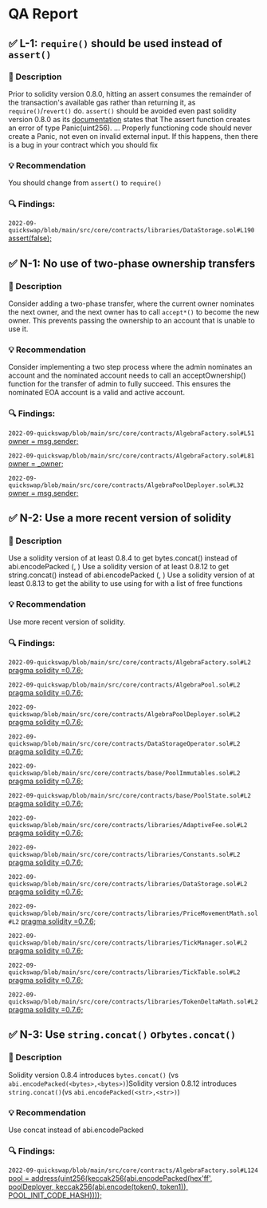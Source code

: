 # QA Report

## ✅ L-1: `require()` should be used instead of `assert()`

### 📝 Description
Prior to solidity version 0.8.0, hitting an assert consumes the remainder of the transaction's available gas rather than returning it, as `require()`/`revert()` do. `assert()` should be avoided even past solidity version 0.8.0 as its [documentation](https://docs.soliditylang.org/en/v0.8.14/control-structures.html#panic-via-assert-and-error-via-require) states that The assert function creates an error of type Panic(uint256). ... Properly functioning code should never create a Panic, not even on invalid external input. If this happens, then there is a bug in your contract which you should fix

### 💡 Recommendation
You should change from `assert()` to `require()`

### 🔍 Findings:
```2022-09-quickswap/blob/main/src/core/contracts/libraries/DataStorage.sol#L190``` [assert(false);](https://github.com/code-423n4/2022-09-quickswap/blob/main/src/core/contracts/libraries/DataStorage.sol#L190 )


## ✅ N-1: No use of two-phase ownership transfers

### 📝 Description
Consider adding a two-phase transfer, where the current owner nominates the next owner, and the next owner has to call `accept*()` to become the new owner. This prevents passing the ownership to an account that is unable to use it.

### 💡 Recommendation
Consider implementing a two step process where the admin nominates an account and the nominated account needs to call an acceptOwnership() function for the transfer of admin to fully succeed. This ensures the nominated EOA account is a valid and active account.

### 🔍 Findings:
```2022-09-quickswap/blob/main/src/core/contracts/AlgebraFactory.sol#L51``` [owner = msg.sender;](https://github.com/code-423n4/2022-09-quickswap/blob/main/src/core/contracts/AlgebraFactory.sol#L51 )

```2022-09-quickswap/blob/main/src/core/contracts/AlgebraFactory.sol#L81``` [owner = _owner;](https://github.com/code-423n4/2022-09-quickswap/blob/main/src/core/contracts/AlgebraFactory.sol#L81 )

```2022-09-quickswap/blob/main/src/core/contracts/AlgebraPoolDeployer.sol#L32``` [owner = msg.sender;](https://github.com/code-423n4/2022-09-quickswap/blob/main/src/core/contracts/AlgebraPoolDeployer.sol#L32 )


## ✅ N-2: Use a more recent version of solidity

### 📝 Description
Use a solidity version of at least 0.8.4 to get bytes.concat() instead of abi.encodePacked (<bytes>, <bytes>)
Use a solidity version of at least 0.8.12 to get string.concat() instead of abi.encodePacked (<str>, <str>)
Use a solidity version of at least 0.8.13 to get the ability to use using for with a list of free functions

### 💡 Recommendation
Use more recent version of solidity.

### 🔍 Findings:
```2022-09-quickswap/blob/main/src/core/contracts/AlgebraFactory.sol#L2``` [pragma solidity =0.7.6;](https://github.com/code-423n4/2022-09-quickswap/blob/main/src/core/contracts/AlgebraFactory.sol#L2 )

```2022-09-quickswap/blob/main/src/core/contracts/AlgebraPool.sol#L2``` [pragma solidity =0.7.6;](https://github.com/code-423n4/2022-09-quickswap/blob/main/src/core/contracts/AlgebraPool.sol#L2 )

```2022-09-quickswap/blob/main/src/core/contracts/AlgebraPoolDeployer.sol#L2``` [pragma solidity =0.7.6;](https://github.com/code-423n4/2022-09-quickswap/blob/main/src/core/contracts/AlgebraPoolDeployer.sol#L2 )

```2022-09-quickswap/blob/main/src/core/contracts/DataStorageOperator.sol#L2``` [pragma solidity =0.7.6;](https://github.com/code-423n4/2022-09-quickswap/blob/main/src/core/contracts/DataStorageOperator.sol#L2 )

```2022-09-quickswap/blob/main/src/core/contracts/base/PoolImmutables.sol#L2``` [pragma solidity =0.7.6;](https://github.com/code-423n4/2022-09-quickswap/blob/main/src/core/contracts/base/PoolImmutables.sol#L2 )

```2022-09-quickswap/blob/main/src/core/contracts/base/PoolState.sol#L2``` [pragma solidity =0.7.6;](https://github.com/code-423n4/2022-09-quickswap/blob/main/src/core/contracts/base/PoolState.sol#L2 )

```2022-09-quickswap/blob/main/src/core/contracts/libraries/AdaptiveFee.sol#L2``` [pragma solidity =0.7.6;](https://github.com/code-423n4/2022-09-quickswap/blob/main/src/core/contracts/libraries/AdaptiveFee.sol#L2 )

```2022-09-quickswap/blob/main/src/core/contracts/libraries/Constants.sol#L2``` [pragma solidity =0.7.6;](https://github.com/code-423n4/2022-09-quickswap/blob/main/src/core/contracts/libraries/Constants.sol#L2 )

```2022-09-quickswap/blob/main/src/core/contracts/libraries/DataStorage.sol#L2``` [pragma solidity =0.7.6;](https://github.com/code-423n4/2022-09-quickswap/blob/main/src/core/contracts/libraries/DataStorage.sol#L2 )

```2022-09-quickswap/blob/main/src/core/contracts/libraries/PriceMovementMath.sol#L2``` [pragma solidity =0.7.6;](https://github.com/code-423n4/2022-09-quickswap/blob/main/src/core/contracts/libraries/PriceMovementMath.sol#L2 )

```2022-09-quickswap/blob/main/src/core/contracts/libraries/TickManager.sol#L2``` [pragma solidity =0.7.6;](https://github.com/code-423n4/2022-09-quickswap/blob/main/src/core/contracts/libraries/TickManager.sol#L2 )

```2022-09-quickswap/blob/main/src/core/contracts/libraries/TickTable.sol#L2``` [pragma solidity =0.7.6;](https://github.com/code-423n4/2022-09-quickswap/blob/main/src/core/contracts/libraries/TickTable.sol#L2 )

```2022-09-quickswap/blob/main/src/core/contracts/libraries/TokenDeltaMath.sol#L2``` [pragma solidity =0.7.6;](https://github.com/code-423n4/2022-09-quickswap/blob/main/src/core/contracts/libraries/TokenDeltaMath.sol#L2 )


## ✅ N-3: Use `string.concat()` or`bytes.concat()`

### 📝 Description
Solidity version 0.8.4 introduces `bytes.concat()` (vs `abi.encodePacked(<bytes>,<bytes>)`)Solidity version 0.8.12 introduces `string.concat()`(vs `abi.encodePacked(<str>,<str>)`)

### 💡 Recommendation
Use concat instead of abi.encodePacked

### 🔍 Findings:
```2022-09-quickswap/blob/main/src/core/contracts/AlgebraFactory.sol#L124``` [pool = address(uint256(keccak256(abi.encodePacked(hex'ff', poolDeployer, keccak256(abi.encode(token0, token1)), POOL_INIT_CODE_HASH))));](https://github.com/code-423n4/2022-09-quickswap/blob/main/src/core/contracts/AlgebraFactory.sol#L124 )


